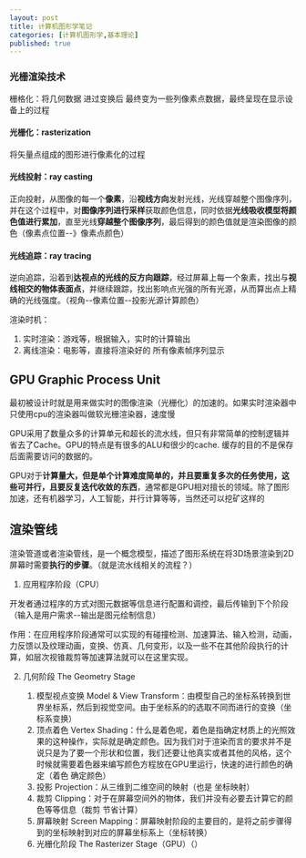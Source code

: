 ```yaml
---
layout: post
title: 计算机图形学笔记
categories: [计算机图形学,基本理论]
published: true
---
```


### 光栅渲染技术

栅格化：将几何数据 进过变换后 最终变为一些列像素点数据，最终呈现在显示设备上的过程

#### 光栅化：rasterization

将矢量点组成的图形进行像素化的过程
#### 光线投射：ray casting 

正向投射，从图像的每一个**像素**，沿**视线方向**发射光线，光线穿越整个图像序列，并在这个过程中，对**图像序列进行采样**获取颜色信息，同时依据**光线吸收模型将颜色值进行累加**，直至光线**穿越整个图像序列**，最后得到的颜色值就是渲染图像的颜色（像素点位置--》像素点颜色）   
#### 光线追踪：ray tracing
逆向追踪，沿着到**达视点的光线的反方向跟踪**，经过屏幕上每一个象素，找出与**视线相交的物体表面点**，并继续跟踪，找出影响点光强的所有光源，从而算出点上精确的光线强度。（视角--像素位置--投影光源计算颜色）

渲染时机：
1. 实时渲染：游戏等，根据输入，实时的计算输出
2. 离线渲染：电影等，直接将渲染好的 所有像素帧序列显示

## GPU Graphic Process Unit

最初被设计时就是用来做实时的图像渲染（光栅化）的加速的。如果实时渲染器中只使用cpu的渲染器叫做软光栅渲染器，速度慢

GPU采用了数量众多的计算单元和超长的流水线，但只有非常简单的控制逻辑并省去了Cache。GPU的特点是有很多的ALU和很少的cache. 缓存的目的不是保存后面需要访问的数据的。

GPU对于**计算量大，但是单个计算难度简单的，并且要重复多次的任务使用，这些可并行，且要反复迭代收敛的东西**，通常都是GPU相对擅长的领域。除了图形加速，还有机器学习，人工智能，并行计算等等，当然还可以挖矿这样的

## 渲染管线

渲染管道或者渲染管线，是一个概念模型，描述了图形系统在将3D场景渲染到2D屏幕时需要**执行的步骤**。（就是流水线相关的流程？）

1. 应用程序阶段（CPU）

开发者通过程序的方式对图元数据等信息进行配置和调控，最后传输到下个阶段（输入是用户需求--输出是图元绘制信息）

作用：在应用程序阶段通常可以实现的有碰撞检测、加速算法、输入检测，动画，力反馈以及纹理动画，变换、仿真、几何变形，以及一些不在其他阶段执行的计算，如层次视锥裁剪等加速算法就可以在这里实现。

2. 几何阶段 The Geometry Stage

    1. 模型视点变换 Model & View Transform：由模型自己的坐标系转换到世界坐标系，然后到视觉空间。由于坐标系的的选取不同而进行的变换（坐标系变换）   
    2. 顶点着色 Vertex Shading：什么是着色呢，着色是指确定材质上的光照效果的这种操作，实际就是确定颜色。因为我们对于渲染而言的要求并不是说只是为了要一个形状和位置，我们还要让他真实或者其他的风格，这个时候就需要着色器来编写颜色方程放在GPU里运行，快速的进行颜色的确定（着色 确定颜色）   
    3. 投影 Projection：从三维到二维空间的映射（也是 坐标映射）   
    4. 裁剪 Clipping：对于在屏幕空间外的物体，我们并没有必要去计算它的颜色等等信息（裁剪 节省计算）   
    5. 屏幕映射 Screen Mapping：屏幕映射阶段的主要目的，是将之前步骤得到的坐标映射到对应的屏幕坐标系上（坐标转换）   
    6. 光栅化阶段 The Rasterizer Stage（GPU）（）
